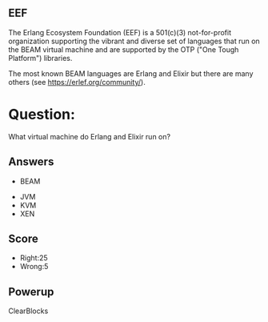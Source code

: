 ## EEF
The Erlang Ecosystem Foundation (EEF)
is a 501(c)(3) not-for-profit organization
supporting the
vibrant and diverse set of languages that
run on the BEAM virtual machine and are
supported by the
OTP ("One Tough Platform") libraries.

The most known BEAM languages are Erlang
and Elixir but there are many others
(see https://erlef.org/community/).

# Question:
What virtual machine do Erlang and Elixir run on?

## Answers
* BEAM
- JVM
- KVM
- XEN

## Score
- Right:25
- Wrong:5

## Powerup
ClearBlocks
